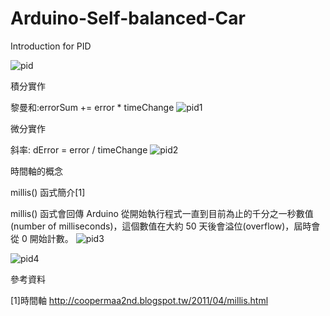 # Arduino-Self-balanced-Car
Introduction for PID

![pid](https://cloud.githubusercontent.com/assets/13445632/12025766/f3237312-adec-11e5-949a-95b9f43ffc0a.png)

積分實作

黎曼和:errorSum += error * timeChange
![pid1](https://cloud.githubusercontent.com/assets/13445632/12025971/199cd16c-adef-11e5-9fe0-b610b202cd03.png)

微分實作

斜率: dError = error / timeChange
![pid2](https://cloud.githubusercontent.com/assets/13445632/12025973/1d369e8e-adef-11e5-972e-6e51ef14cdac.png)

時間軸的概念

millis() 函式簡介[1]

millis() 函式會回傳 Arduino 從開始執行程式一直到目前為止的千分之一秒數值(number of milliseconds)，這個數值在大約 50 天後會溢位(overflow)，屆時會從 0 開始計數。
![pid3](https://cloud.githubusercontent.com/assets/13445632/12025809/492f5eb0-aded-11e5-9d51-d490ae25fe26.png)

![pid4](https://cloud.githubusercontent.com/assets/13445632/12025942/b206e0ba-adee-11e5-83f5-12d814e22fc0.png)


參考資料

[1]時間軸
http://coopermaa2nd.blogspot.tw/2011/04/millis.html
